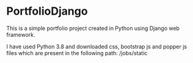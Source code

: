 # PortfolioDjango
This is a simple portfolio project created in Python using Django web framework.

I have used Python 3.8 and downloaded css, bootstrap js and popper js files which are present in the following path: /jobs/static
